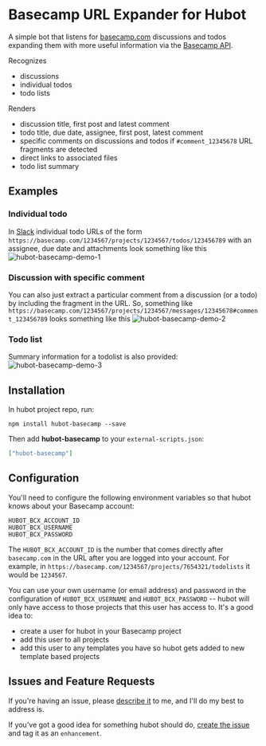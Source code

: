 # Basecamp URL Expander for Hubot

A simple bot that listens for [basecamp.com](http://basecamp.com/) discussions and todos expanding them with more useful information via the [Basecamp API](https://github.com/basecamp/bcx-api/).

Recognizes
* discussions
* individual todos
* todo lists

Renders
* discussion title, first post and latest comment
* todo title, due date, assignee, first post, latest comment
* specific comments on discussions and todos if `#comment_12345678` URL fragments are detected
* direct links to associated files
* todo list summary

## Examples
### Individual todo
In [Slack](http://slack.com/) individual todo URLs of the form `https://basecamp.com/1234567/projects/1234567/todos/123456789` with an assignee, due date and attachments look something like this
![hubot-basecamp-demo-1](https://www.evernote.com/shard/s248/sh/ef176564-c382-47ab-9f4f-86211d2dde68/3178dd932a8fd6870f254a2d5c274cb4/deep/0/Slack.png)

### Discussion with specific comment
You can also just extract a particular comment from a discussion (or a todo) by including the fragment in the URL. So, something like `https://basecamp.com/1234567/projects/1234567/messages/12345678#comment_123456789` looks something like this
![hubot-basecamp-demo-2](https://www.evernote.com/shard/s248/sh/a01ee471-c158-4d2d-9804-6181634c3df3/46ff5569183ec0708133de930b9b4039/deep/0/test---TEN7-Slack.png)


### Todo list
Summary information for a todolist is also provided:
![hubot-basecamp-demo-3](https://www.evernote.com/shard/s248/sh/f07bf604-e5e5-42e3-9cf9-ce0eab605014/702a138455f6377de34ad27fb5e84bad/deep/0/test---TEN7-Slack.png)

## Installation

In hubot project repo, run:

`npm install hubot-basecamp --save`

Then add **hubot-basecamp** to your `external-scripts.json`:

```json
["hubot-basecamp"]
```

## Configuration

You'll need to configure the following environment variables so that hubot knows about your Basecamp account:
```
HUBOT_BCX_ACCOUNT_ID
HUBOT_BCX_USERNAME
HUBOT_BCX_PASSWORD
```

The `HUBOT_BCX_ACCOUNT_ID` is the number that comes directly after `basecamp.com` in the URL after you are logged into your account. For example, in `https://basecamp.com/1234567/projects/7654321/todolists` it would be `1234567`.

You can use your own username (or email address) and password in the configuration of `HUBOT_BCX_USERNAME` and `HUBOT_BCX_PASSWORD` -- hubot will only have access to those projects that this user has access to. It's a good idea to:
* create a user for hubot in your Basecamp project
* add this user to all projects
* add this user to any templates you have so hubot gets added to new template based projects

## Issues and Feature Requests
If you're having an issue, please [describe it](https://github.com/hubot-scripts/hubot-basecamp/issues/) to me, and I'll do my best to address is.

If you've got a good idea for something hubot should do, [create the issue](https://github.com/hubot-scripts/hubot-basecamp/issues/) and tag it as an `enhancement`.
